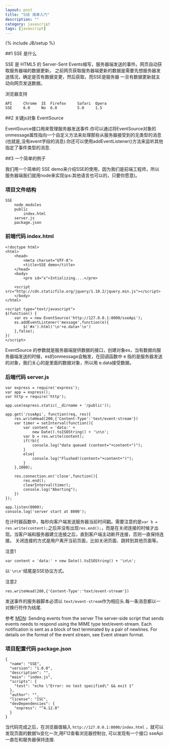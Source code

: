 ```yaml
---
layout: post
title: "SSE 简单入门"
description: ""
category: javascript
tags: [javascript]
---
```

{% include JB/setup %}

##1 SSE 是什么

SSE 是 HTML5 的 Server-Sent Events缩写，服务器端发送的事件。网页自动获取服务器端的数据更新。
之前网页获取服务器端更新的数据是需要先想服务器发送情况，确定是否有数据变更，然后获取，而SSE是服务器
一旦有数据更新就主动向网页发送数据。

浏览器支持

	API		Chrome 	IE 	Firefox 	Safari 	Opera				
	SSE		6.0 	No 	6.0 		5.0 	1.5

##2 关键js对象 EventSource

EventSource接口用来管理服务器发送事件.你可以通过将EventSource对象的onmessage属性指向一个自定义方法来处理那些从服务器接受到的无类型的消息(也就是,没有event字段的消息).你还可以使用addEventListener()方法来监听其他指定了事件类型的消息.

##3 一个简单的例子

我们用一个简单的 SSE demo来介绍SSE的使用，因为我们是前端工程师，所以服务器端我们就用node来实现(ps:其他语言也可以的，只要你愿意)。

### 项目文件结构

	SSE
		node_modules
		public
			index.html
		server.js
		package.json

### 前端代码 index.html

	<!doctype html>
	<html>
		<head>
			<meta charset="UTF-8">
			<title>SSE demo</title>
		</head>
		<body>
			<pre id="x">Intializing....</pre>

		<script src="http://cdn.staticfile.org/jquery/1.10.2/jquery.min.js"></script>
		</body>
	</html>

	<script type="text/javascript">
	$(function() {
		var es = new EventSource('http://127.0.0.1:8000/sseApi');
		es.addEventListener('message',function(e){
			$('#x').html('\n'+e.data+'\n')
		},false);
	})
	</script>

EventSource 的参数就是服务器端提供数据的接口，创建对象es，当有数据向服务器端发送的时候，es的onmessage会触发，在回调函数中
e 指的是服务器发送的对象，我们关心的是里面的数据对象，所以用 e.data接受数据。

### 后端代码  server.js

	var express = require('express');
	var app = express();
	var http = require('http');

	app.use(express.static(__dirname + '/public'));

	app.get('/sseApi', function(req, res){
		res.writeHead(200,{'Content-Type':'text/event-stream'})
		var timer = setInterval(function(){
			var content = 'data:' + 
				new Date().toISOString() + '\n\n';
			var b = res.write(content);
			if(!b){
				console.log("data queued (content="+content+")");
			}
			else{
				console.log("Flushed!(content="+content+")");
			}
		},1000);
		
		res.connection.on('close',function(){
			res.end();
			clearInterval(timer);
			console.log("Aborting");
		})
	});

	app.listen(8000);
	console.log('server start at 8000');

在计时器函数中，每秒向客户端发送服务器当前时间戳。需要注意的是```var b = res.write(content);```之后并没有出现```res.end();```，而是在关闭连接的时候才出现。当客户端和服务器建立连接之后，直到客户端主动断开连接，否则一直保持连接。
关闭连接的方式是用户离开当前页面，比如关闭页面、跳转到其他页面等。

注意1

	var content = 'data:' + new Date().toISOString() + '\n\n';

以```'\n\n'```结尾是SSE协议方式。

注意2

	res.writeHead(200,{'Content-Type':'text/event-stream'})

发送事件的服务器脚本必须以 ```text/event-stream```作为相应头.每一条消息都以一对换行符作为结尾.

参考 [MDN](https://developer.mozilla.org/en-US/docs/Server-sent_events/Using_server-sent_events):
Sending events from the server
The server-side script that sends events needs to respond using the MIME type text/event-stream. Each notification is sent as a block of text terminated by a pair of newlines. For details on the format of the event stream, see Event stream format.



### 项目配置代码 package.json

	{
	  "name": "SSE",
	  "version": "1.0.0",
	  "description": "",
	  "main": "index.js",
	  "scripts": {
	    "test": "echo \"Error: no test specified\" && exit 1"
	  },
	  "author": "",
	  "license": "ISC",
	  "devDependencies": {
	    "express": "^4.12.0"
	  }
	}

当代码完成之后，在浏览器值输入 ```http://127.0.0.1:8000/index.html``` ，就可以发现页面的数据1s变化一次,用F12查看浏览器控制台,
可以发现有一个接口 sseApi 一直在和服务器保持连接.
